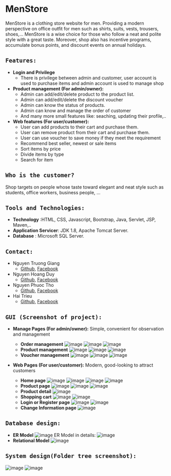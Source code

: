 # MenStore
MenStore is a clothing store website for men. Providing a modern perspective on office outfit for men such as shirts, suits, vests, trousers, shoes,... MenStore is a wise choice for those who follow a neat and polite style with a great taste. Moreover, shop also has incentive programs, accumulate bonus points, and discount events on annual holidays.

## `Features:`
* **Login and Privilege**
    * There is privilege between admin and customer, user account is used to purchase items and admin account is used to manage shop
* **Product management (For admin/owner):**
    * Admin can add/edit/delete product to the product list.
    * Admin can add/edit/delete the discount voucher
    * Admin can know the status of products. 
    * Admin can know and manage the order of customer
    * And many more small features like: seaching, updating their profile,..
* **Web features (For user/customer):**
    * User can add products to their cart and purchase them.
    * User can remove product from their cart and purchase them.
    * User can use voucher to save money if they meet the requirement
    * Recommend best seller, newest or sale items
    * Sort items by price
    * Divide items by type
    * Search for item
## `Who is the customer?`
Shop targets on people whose taste toward elegant and neat style such as students, office workers, business people, ...
## `Tools and Technologies:`
* **Technology** :HTML, CSS, Javascript, Bootstrap, Java, Servlet, JSP, Maven,..
* **Application Servicer**: JDK 1.8, Apache Tomcat Server.
* **Database** : Microsoft SQL Server.
## `Contact:`
* Nguyen Truong Giang </br>
  -   [Github](https://github.com/GiangNTSE150747), [Facebook](https://www.facebook.com/TrGiang.ne/)
* Nguyen Hoang Duy
  -   [Github](https://github.com/GiangNTSE150747), [Facebook](https://www.facebook.com/TrGiang.ne/)
* Nguyen Phuoc Tho
  -   [Github](https://github.com/NPTho), [Facebook](https://www.facebook.com/IvorEos/)
* Hai Trieu 
  -   [Github](https://github.com/GiangNTSE150747), [Facebook](https://www.facebook.com/TrGiang.ne/)
 ## `GUI (Screenshot of project):`
 * **Manage Pages (For admin/owner):** Simple, convenient for observation and management
   * **Order management**
 ![image](https://user-images.githubusercontent.com/97748149/159172384-66b3bddb-cd20-45bf-a03e-9f4bc955db0b.jpg)
 ![image](https://user-images.githubusercontent.com/97748149/159172551-b571c2a1-f6f7-4ab2-b980-0afa1544f76a.jpg)
 ![image](https://user-images.githubusercontent.com/97748149/159174537-a2df73ae-c42e-4236-9c73-14004cd928fa.jpg)
   * **Product management**
 ![image](https://user-images.githubusercontent.com/97748149/159172657-57a8a76d-5412-4081-8d50-4b4858e17a80.jpg)
 ![image](https://user-images.githubusercontent.com/97748149/159172763-50e2a782-e68e-45e6-a80d-701eb6e62201.jpg)
 ![image](https://user-images.githubusercontent.com/97748149/159172785-5b426156-4a9f-40a6-9211-0220db749645.jpg)
   * **Voucher management**
 ![image](https://user-images.githubusercontent.com/97748149/159173054-0e870211-afc8-4acb-b13e-4b5a70014744.jpg)
 ![image](https://user-images.githubusercontent.com/97748149/159173109-9860138a-e9cb-4afd-b534-1ff515fd8487.jpg)
 ![image](https://user-images.githubusercontent.com/97748149/159173149-9267ce79-8495-4e4d-82a0-98f3b52e189b.jpg)

* **Web Pages (For user/customer):** Modern, good-looking to attract customers
   * **Home page**
![image](https://user-images.githubusercontent.com/97748149/159173375-9c9d2974-bdb6-4771-bc46-a591b5708805.jpg)
![image](https://user-images.githubusercontent.com/97748149/159173396-cbd7eea7-891c-4740-8c50-352b7d476765.jpg)
![image](https://user-images.githubusercontent.com/97748149/159173407-11abb019-8656-4615-90d5-3d9212006c56.jpg)
![image](https://user-images.githubusercontent.com/97748149/159173414-9a0db45e-1ba7-4960-8db2-d02919c1f9be.jpg)
   * **Product page**
![image](https://user-images.githubusercontent.com/97748149/159173553-a403c6a4-478d-4493-ac49-f56f6ed79a0b.jpg)
![image](https://user-images.githubusercontent.com/97748149/159173571-e426a237-4122-457b-b9fa-e74a568dd768.jpg)
![image](https://user-images.githubusercontent.com/97748149/159173585-4928606d-7c07-4a02-b9bf-2148bd4dad70.jpg)
   * **Product detail**
![image](https://user-images.githubusercontent.com/97748149/159173632-87734e10-1503-467d-b074-749d2da1080f.jpg)
   * **Shopping cart**
![image](https://user-images.githubusercontent.com/97748149/159173836-3e18ce87-8ca1-4089-bb14-9990fd86ec62.jpg)
![image](https://user-images.githubusercontent.com/97748149/159173851-a272a99e-d260-4374-a46f-73782e6a9411.jpg)
   * **Login or Register page**
![image](https://user-images.githubusercontent.com/97748149/159174005-28cb915d-83f4-42e3-819b-939fd1f14fe6.jpg)
![image](https://user-images.githubusercontent.com/97748149/159174018-96655499-e4cd-4445-af21-d72dd8c0a718.jpg)
   * **Change Information page**
![image](https://user-images.githubusercontent.com/97748149/159174070-f88e08f5-4ec6-4d08-a407-96e93528ec3d.jpg)


## `Database design:`
* **ER Model**
![image](https://user-images.githubusercontent.com/90202401/156303703-6fddce9e-ba94-44f5-b6d2-369bdb11017c.png)
ER Model in details:
![image](https://user-images.githubusercontent.com/90202401/156302655-0f34556a-ecc6-4fe0-87ea-8e194ecad0a3.png)
* **Relational Model**
![image](https://user-images.githubusercontent.com/90202401/156308944-a0ecf44a-3fad-4f5f-9a8a-d447944a249b.png)
## `System design(Folder tree screenshot):`
![image](https://user-images.githubusercontent.com/90202401/159177048-a8ddda4b-9516-4db0-9924-d0b98be74087.png)
![image](https://user-images.githubusercontent.com/90202401/159177072-af10384a-2a39-4600-8f37-74d2c59fa082.png)

